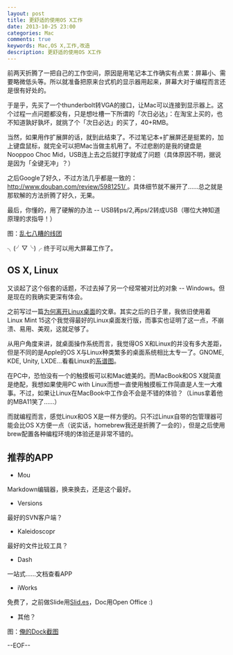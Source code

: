 ```yaml
---
layout: post
title: 更舒适的使用OS X工作
date: 2013-10-25 23:00
categories: Mac
comments: true
keywords: Mac,OS X,工作,改造
description: 更舒适的使用OS X工作
---
```


前两天折腾了一把自己的工作空间，原因是用笔记本工作确实有点累：屏幕小、需要略微低头等。所以就准备把原来台式机的显示器用起来，屏幕大对于编程而言还是很有好处的。

于是乎，先买了一个thunderbolt转VGA的接口，让Mac可以连接到显示器上。这个过程一点问题都没有，只是想吐槽一下所谓的「次日必达」：在淘宝上买的，也不知道孰好孰坏，就挑了个「次日必达」的买了，40+RMB。

当然，如果用作扩展屏的话，就到此结束了。不过笔记本+扩展屏还是挺累的，加上键盘鼠标，就完全可以把Mac当做主机用了。不过悲剧的是我的键盘是Nooppoo Choc Mid，USB连上去之后就打字就成了问题（具体原因不明，据说是因为「全键无冲」？）

之后Google了好久，不过方法几乎都是一致的：[http://www.douban.com/review/5981251/ ](http://www.douban.com/review/5981251/)。具体细节就不展开了……总之就是那软解的方法折腾了好久，无果。

最后，你懂的，用了硬解的办法 -- USB转ps/2,再ps/2转成USB（哪位大神知道原理的求指导！）

图：[乱七八糟的线团](https://www.dropbox.com/s/thfdss9fw9zin6s/2013-10-25%2018.31.00.jpg)

╮(╯▽╰)╭ 终于可以用大屏幕工作了。

## OS X, Linux

又谈起了这个俗套的话题，不过去掉了另一个经常被对比的对象 -- Windows。但是现在的我确实更深有体会。

之前写过一篇[为何离开Linux桌面](http://blog.fantasy.codes/2013-06-leave-linux/)的文章。其实之后的日子里，我依旧使用着Linux Mint 15这个我觉得最好的Linux桌面发行版，而事实也证明了这一点，不崩溃、易用、美观，这就足够了。

从用户角度来讲，就桌面操作系统而言，我觉得OS X和Linux的并没有多大差距，但是不同的是Apple的OS X与Linux种类繁多的桌面系统相比太专一了。GNOME, KDE, Unity, LXDE...看看Linux的[系谱图](http://futurist.se/gldt/)。

在PC中，恐怕没有一个的触摸板可以和Mac媲美的。而MacBook和OS X就简直是绝配，我想如果使用PC with Linux而想一直使用触摸板工作简直是人生一大难事。不过，如果让Linux在MacBook中工作会不会是不错的体验？（Linus拿着他的MBA11笑了……）

而就编程而言，感觉Linux和OS X是一样方便的。只不过Linux自带的包管理器可能会比OS X方便一点（说实话，homebrew我还是折腾了一会的），但是之后使用brew配置各种编程环境的体验还是非常不错的。

## 推荐的APP

* Mou

Markdown编辑器，换来换去，还是这个最好。

* Versions

最好的SVN客户端？

* Kaleidoscopr

最好的文件比较工具？

* Dash

一站式……文档查看APP

* iWorks

免费了，之前做Slide用[Slid.es](http://slid.es)，Doc用Open Office :)

* 其他？

图：[俺的Dock截图](https://www.dropbox.com/s/8fdyzto2e3lno2f/QQ20131026-1.png)


--EOF--
